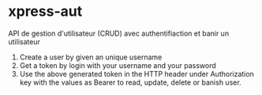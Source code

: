 # xpress-aut
API de gestion d'utilisateur (CRUD) avec authentifiaction et banir un utilisateur
1. Create a user by given an unique username
2. Get a token by login with your username and your password
3. Use the above generated token in the HTTP header under Authorization key with the values as Bearer <token> to read, update, delete or banish user.
